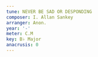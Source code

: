 ```yaml
---
tune: NEVER BE SAD OR DESPONDING
composer: I. Allan Sankey
arranger: Anon.
year: '-'
meter: C.M
key: B♭ Major
anacrusis: 0
---
```

